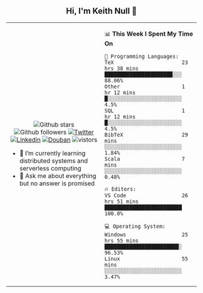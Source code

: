<h2 align="center"> Hi, I'm Keith Null 👋 </h2>

<table>
    <tr>
        <td valign="center" width="50%">
            <p align="center">
              <img src="https://img.shields.io/github/stars/keithnull?style=social" alt="Github stars" />
              <img src="https://img.shields.io/github/followers/keithnull?style=social" alt="Github followers" />
              <a href="https://twitter.com/_keithnull"><img src="https://img.shields.io/badge/@__keithnull-1DA1F2?style=flat&logo=Twitter&logoColor=white" alt="Twitter"/></a>
              <a href="https://www.linkedin.com/in/wuzhengke/?locale=en_US"><img src="https://img.shields.io/badge/@wuzhengke-0073b1?style=flat&logo=LinkedIn&logoColor=white" alt="Linkedin" /></a>
              <a href="https://www.douban.com/people/keith1"><img src="https://img.shields.io/badge/@keith1-007722?style=flat&logo=Douban&logoColor=white" alt="Douban" /></a>
              <img src="https://visitor-badge.glitch.me/badge?page_id=keithnull" alt="vistors" />
            </p>
            <ul>
                <li>🌱 I’m currently learning distributed systems and serverless computing</li>
                <li>💬 Ask me about everything but no answer is promised</li>
            </ul>
        </td>
       <td valign="top" width="50%">
    
<!--START_SECTION:waka-->
📊 **This Week I Spent My Time On** 

```text
💬 Programming Languages: 
TeX                      23 hrs 38 mins      ██████████████████████░░░   88.06% 
Other                    1 hr 12 mins        █░░░░░░░░░░░░░░░░░░░░░░░░   4.5% 
SQL                      1 hr 12 mins        █░░░░░░░░░░░░░░░░░░░░░░░░   4.5% 
BibTeX                   29 mins             ░░░░░░░░░░░░░░░░░░░░░░░░░   1.84% 
Scala                    7 mins              ░░░░░░░░░░░░░░░░░░░░░░░░░   0.48%

🔥 Editors: 
VS Code                  26 hrs 51 mins      █████████████████████████   100.0%

💻 Operating System: 
Windows                  25 hrs 55 mins      ████████████████████████░   96.53% 
Linux                    55 mins             ░░░░░░░░░░░░░░░░░░░░░░░░░   3.47%

```


<!--END_SECTION:waka-->
</td></tr>
</table>


